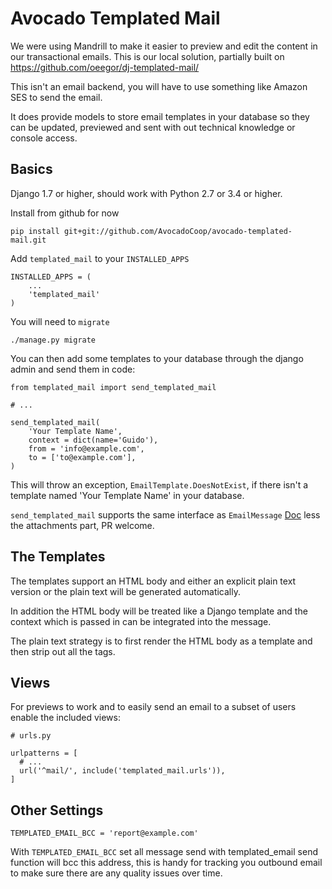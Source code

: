 # Avocado Templated Mail

We were using Mandrill to make it easier to preview and edit the content
in our transactional emails. This is our local solution, partially built
on https://github.com/oeegor/dj-templated-mail/

This isn't an email backend, you will have to use something like Amazon
SES to send the email.

It does provide models to store email templates in your database so they
can be updated, previewed and sent with out technical knowledge or
console access.

## Basics

Django 1.7 or higher, should work with Python 2.7 or 3.4 or higher.

Install from github for now

```
pip install git+git://github.com/AvocadoCoop/avocado-templated-mail.git
```

Add `templated_mail` to your `INSTALLED_APPS`

```
INSTALLED_APPS = (
    ...
    'templated_mail'
)
```

You will need to `migrate`

```
./manage.py migrate
```

You can then add some templates to your database through the django
admin and send them in code:

```
from templated_mail import send_templated_mail

# ...

send_templated_mail(
    'Your Template Name',
    context = dict(name='Guido'),
    from = 'info@example.com',
    to = ['to@example.com'],
)
```

This will throw an exception, `EmailTemplate.DoesNotExist`, if there
isn't a template named 'Your Template Name' in your database.

`send_templated_mail` supports the same interface as `EmailMessage`
[Doc](https://docs.djangoproject.com/en/1.7/topics/email/#django.core.mail.EmailMessage)
less the attachments part, PR welcome.

## The Templates

The templates support an HTML body and either an explicit plain text
version or the plain text will be generated automatically.

In addition the HTML body will be treated like a Django template and the
context which is passed in can be integrated into the message.

The plain text strategy is to first render the HTML body as a template
and then strip out all the tags.

## Views

For previews to work and to easily send an email to a subset of users
enable the included views:

```
# urls.py

urlpatterns = [
  # ...
  url('^mail/', include('templated_mail.urls')),
]
```

## Other Settings

```
TEMPLATED_EMAIL_BCC = 'report@example.com'
```

With `TEMPLATED_EMAIL_BCC` set all message send with templated_email
send function will bcc this address, this is handy for tracking you
outbound email to make sure there are any quality issues over time.
